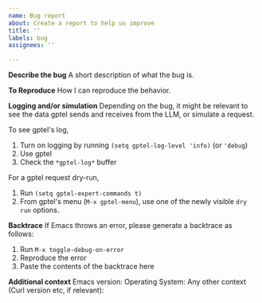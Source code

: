```yaml
---
name: Bug report
about: Create a report to help us improve
title: ''
labels: bug
assignees: ''

---
```


**Describe the bug**
A short description of what the bug is.

**To Reproduce**
How I can reproduce the behavior.

**Logging and/or simulation**
Depending on the bug, it might be relevant to see the data gptel sends and receives from the LLM, or simulate a request.

To see gptel's log,
1. Turn on logging by running `(setq gptel-log-level 'info)` (or `'debug`)
2. Use gptel
3. Check the `*gptel-log*` buffer

For a gptel request dry-run,
1. Run `(setq gptel-expert-commands t)`
2. From gptel's menu (`M-x gptel-menu`), use one of the newly visible `dry run` options.

**Backtrace**
If Emacs throws an error, please generate a backtrace as follows:
1. Run `M-x toggle-debug-on-error`
2. Reproduce the error
3. Paste the contents of the backtrace here

**Additional context**
Emacs version:
Operating System:
Any other context (Curl version etc, if relevant):
